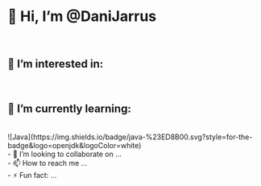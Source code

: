 <h1>👋 Hi, I’m @DaniJarrus</h1>
<br>
<h2>👀 I’m interested in:</h2>
<br>
<h2>🌱 I’m currently learning:</h2>
<br>
![Java](https://img.shields.io/badge/java-%23ED8B00.svg?style=for-the-badge&logo=openjdk&logoColor=white)
<br>
- 💞️ I’m looking to collaborate on ...
<br>
- 📫 How to reach me ...
<br>
- ⚡ Fun fact: ...

<!---
DaniJarrus/DaniJarrus is a ✨ special ✨ repository because its `README.md` (this file) appears on your GitHub profile.
You can click the Preview link to take a look at your changes.
--->
